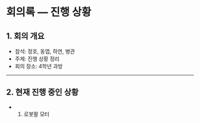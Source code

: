 # 회의록 — 진행 상황

## 1. 회의 개요
- 참석: 정호, 동엽, 하연, 병관  
- 주제: 진행 상황 정리
- 회의 장소: 4학년 과방

---

## 2. 현재 진행 중인 상황
- 1. 로봇팔 모터 
